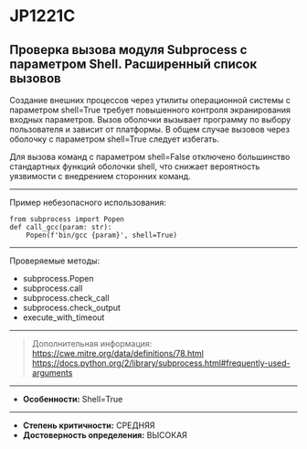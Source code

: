 # JP1221C
## Проверка вызова модуля Subprocess c параметром Shell. Расширенный список вызовов
Создание внешних процессов через утилиты операционной системы с параметром shell=True требует повышенного контроля
экранирования входных параметров. Вызов оболочки вызывает программу по выбору пользователя и зависит от платформы.
В общем случае вызовов через оболочку c параметром shell=True следует избегать.

Для вызова команд с параметром shell=False отключено большинство стандартных функций оболочки shell, что снижает
вероятность уязвимости с внедрением сторонних команд.

---
Пример небезопасного использования:
```
from subprocess import Popen
def call_gcc(param: str):
    Popen(f'bin/gcc {param}', shell=True)
```
---
Проверяемые методы:
<!---
NOTE!! CHECK execute with timeout
-->

* subprocess.Popen
* subprocess.call
* subprocess.check_call
* subprocess.check_output
* execute_with_timeout
---
> Дополнительная информация:
> <https://cwe.mitre.org/data/definitions/78.html>
> <https://docs.python.org/2/library/subprocess.html#frequently-used-arguments>
---
* __Особенности:__ Shell=True
<!---
NOTE!! CHANGE TO HIGH-LOW
-->
---
* __Степень критичности:__ СРЕДНЯЯ
* __Достоверность определения:__ ВЫСОКАЯ
